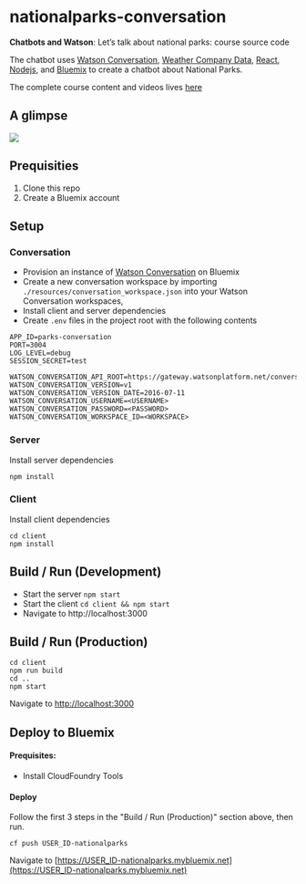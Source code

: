# nationalparks-conversation
 
**Chatbots and Watson**: Let’s talk about national parks: course source code

The chatbot uses [Watson Conversation](https://console.bluemix.net/catalog/services/conversation?env_id=ibm:yp:us-south&taxonomyNavigation=services), [Weather Company Data](https://console.bluemix.net/catalog/services/weather-company-data?env_id=ibm:yp:us-south&taxonomyNavigation=services), [React](https://facebook.github.io/react/), [Nodejs](https://nodejs.org/en/), and [Bluemix](https://www.bluemix.net) to create a chatbot about National Parks. 

The complete course content and videos lives [here](https://developer.ibm.com/courses/all-courses/chatbots-and-watson-lets-talk-about-national-parks/)

## A glimpse

![](https://github.com/cdimascio/nationalparks_conversation/raw/master/.assets/sshot.png)

## Prequisities

1. Clone this repo
2. Create a Bluemix account

## Setup

### Conversation

- Provision an instance of [Watson Conversation](https://console.bluemix.net/catalog/services/conversation?env_id=ibm:yp:us-south&taxonomyNavigation=services) on Bluemix
- Create a new conversation workspace by importing `./resources/conversation_workspace.json` into your Watson Conversation workspaces,
- Install client and server dependencies
- Create `.env` files in the project root with the following contents

```
APP_ID=parks-conversation
PORT=3004
LOG_LEVEL=debug
SESSION_SECRET=test

WATSON_CONVERSATION_API_ROOT=https://gateway.watsonplatform.net/conversation/api
WATSON_CONVERSATION_VERSION=v1
WATSON_CONVERSATION_VERSION_DATE=2016-07-11
WATSON_CONVERSATION_USERNAME=<USERNAME>
WATSON_CONVERSATION_PASSWORD=<PASSWORD>
WATSON_CONVERSATION_WORKSPACE_ID=<WORKSPACE>
```

### Server

Install server dependencies

```shell
npm install
```

### Client

Install client dependencies

```shell
cd client
npm install
```

## Build / Run (Development)
- Start the server `npm start`
- Start the client `cd client && npm start`
- Navigate to http://localhost:3000

## Build / Run (Production)

```shell
cd client
npm run build
cd ..
npm start
```
Navigate to [http://localhost:3000](http://localhost:3000)

## Deploy to Bluemix

#### Prequisites: 
- Install CloudFoundry Tools

#### Deploy
Follow the first 3 steps in the "Build / Run (Production)" section above, then run.

```shell
cf push USER_ID-nationalparks
```
Navigate to [https://USER_ID-nationalparks.mybluemix.net](https://USER_ID-nationalparks.mybluemix.net)



